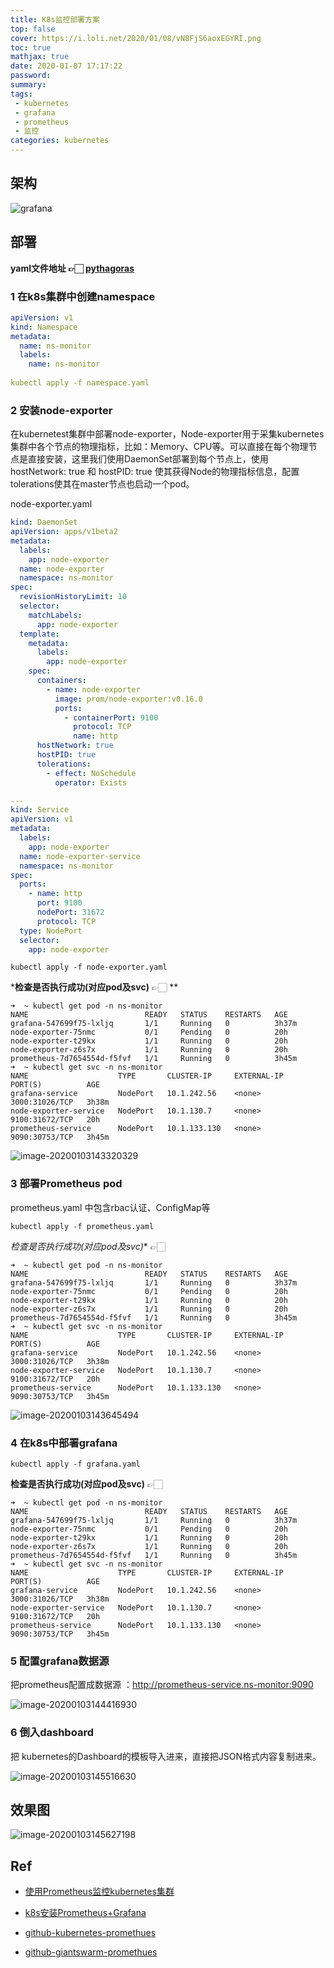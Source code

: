 ```yaml
---
title: K8s监控部署方案
top: false
cover: https://i.loli.net/2020/01/08/vN8FjS6aoxEGYRI.png
toc: true
mathjax: true
date: 2020-01-07 17:17:22
password:
summary:
tags:
 - kubernetes
 - grafana
 - prometheus
 - 监控
categories: kubernetes
---
```


## 架构
![grafana](https://i.loli.net/2020/01/08/DVBiRAwaNsnYbgL.png)

## 部署

**yaml文件地址 👉🏻   [pythagoras](https://161.189.27.8:8090/dqdev/pythogoras/tree/master/k8s-yaml/prometheus)**

### 1 在k8s集群中创建namespace

```yaml
apiVersion: v1
kind: Namespace
metadata: 
  name: ns-monitor
  labels:
    name: ns-monitor
    
kubectl apply -f namespace.yaml
```

### 2 安装node-exporter

在kubernetest集群中部署node-exporter，Node-exporter用于采集kubernetes集群中各个节点的物理指标，比如：Memory、CPU等。可以直接在每个物理节点是直接安装，这里我们使用DaemonSet部署到每个节点上，使用 hostNetwork: true 和 hostPID: true 使其获得Node的物理指标信息，配置tolerations使其在master节点也启动一个pod。

node-exporter.yaml

```yaml
kind: DaemonSet
apiVersion: apps/v1beta2
metadata: 
  labels:
    app: node-exporter
  name: node-exporter
  namespace: ns-monitor
spec:
  revisionHistoryLimit: 10
  selector:
    matchLabels:
      app: node-exporter
  template:
    metadata:
      labels:
        app: node-exporter
    spec:
      containers:
        - name: node-exporter
          image: prom/node-exporter:v0.16.0
          ports:
            - containerPort: 9100
              protocol: TCP
              name:	http
      hostNetwork: true
      hostPID: true
      tolerations:
        - effect: NoSchedule
          operator: Exists

---
kind: Service
apiVersion: v1
metadata:
  labels:
    app: node-exporter
  name: node-exporter-service
  namespace: ns-monitor
spec:
  ports:
    - name:	http
      port: 9100
      nodePort: 31672
      protocol: TCP
  type: NodePort
  selector:
    app: node-exporter
```

```shell
kubectl apply -f node-exporter.yaml
```

***检查是否执行成功(对应pod及svc)** 👉🏻 **

```shell
➜  ~ kubectl get pod -n ns-monitor
NAME                          READY   STATUS    RESTARTS   AGE
grafana-547699f75-lxljq       1/1     Running   0          3h37m
node-exporter-75nmc           0/1     Pending   0          20h
node-exporter-t29kx           1/1     Running   0          20h
node-exporter-z6s7x           1/1     Running   0          20h
prometheus-7d7654554d-f5fvf   1/1     Running   0          3h45m
➜  ~ kubectl get svc -n ns-monitor
NAME                    TYPE       CLUSTER-IP     EXTERNAL-IP   PORT(S)          AGE
grafana-service         NodePort   10.1.242.56    <none>        3000:31026/TCP   3h38m
node-exporter-service   NodePort   10.1.130.7     <none>        9100:31672/TCP   20h
prometheus-service      NodePort   10.1.133.130   <none>        9090:30753/TCP   3h45m
```

![image-20200103143320329](https://i.loli.net/2020/01/08/TP6tIlvFKhgzHuZ.png)

### 3 部署Prometheus pod

prometheus.yaml 中包含rbac认证、ConfigMap等

```shell
kubectl apply -f prometheus.yaml 
```

*检查是否执行成功(对应pod及svc)** 👉🏻 

```shell
➜  ~ kubectl get pod -n ns-monitor
NAME                          READY   STATUS    RESTARTS   AGE
grafana-547699f75-lxljq       1/1     Running   0          3h37m
node-exporter-75nmc           0/1     Pending   0          20h
node-exporter-t29kx           1/1     Running   0          20h
node-exporter-z6s7x           1/1     Running   0          20h
prometheus-7d7654554d-f5fvf   1/1     Running   0          3h45m
➜  ~ kubectl get svc -n ns-monitor
NAME                    TYPE       CLUSTER-IP     EXTERNAL-IP   PORT(S)          AGE
grafana-service         NodePort   10.1.242.56    <none>        3000:31026/TCP   3h38m
node-exporter-service   NodePort   10.1.130.7     <none>        9100:31672/TCP   20h
prometheus-service      NodePort   10.1.133.130   <none>        9090:30753/TCP   3h45m
```

![image-20200103143645494](https://i.loli.net/2020/01/08/fdFs8EN2xhHwCM6.png)

### 4 在k8s中部署grafana

```shell
kubectl apply -f grafana.yaml
```

**检查是否执行成功(对应pod及svc)** 👉🏻 

```shell
➜  ~ kubectl get pod -n ns-monitor
NAME                          READY   STATUS    RESTARTS   AGE
grafana-547699f75-lxljq       1/1     Running   0          3h37m
node-exporter-75nmc           0/1     Pending   0          20h
node-exporter-t29kx           1/1     Running   0          20h
node-exporter-z6s7x           1/1     Running   0          20h
prometheus-7d7654554d-f5fvf   1/1     Running   0          3h45m
➜  ~ kubectl get svc -n ns-monitor
NAME                    TYPE       CLUSTER-IP     EXTERNAL-IP   PORT(S)          AGE
grafana-service         NodePort   10.1.242.56    <none>        3000:31026/TCP   3h38m
node-exporter-service   NodePort   10.1.130.7     <none>        9100:31672/TCP   20h
prometheus-service      NodePort   10.1.133.130   <none>        9090:30753/TCP   3h45m
```

### 5 配置grafana数据源

把prometheus配置成数据源 ：http://prometheus-service.ns-monitor:9090

![image-20200103144416930](https://i.loli.net/2020/01/08/fzxnrR5iguDjlHk.png)

### 6 倒入dashboard

把 kubernetes的Dashboard的模板导入进来，直接把JSON格式内容复制进来。

![image-20200103145516630](https://i.loli.net/2020/01/08/6XkA5hEjN1OWioS.png)

## 效果图

![image-20200103145627198](https://i.loli.net/2020/01/08/bqEolIi8KVSGuHk.png)

## Ref

- [使用Prometheus监控kubernetes集群](https://jimmysong.io/kubernetes-handbook/practice/using-prometheus-to-monitor-kuberentes-cluster.html)
- [k8s安装Prometheus+Grafana](https://www.jianshu.com/p/ac8853927528)

- [github-kubernetes-promethues](https://github.com/giantswarm/kubernetes-prometheus)
- [github-giantswarm-promethues](https://github.com/giantswarm/prometheus)